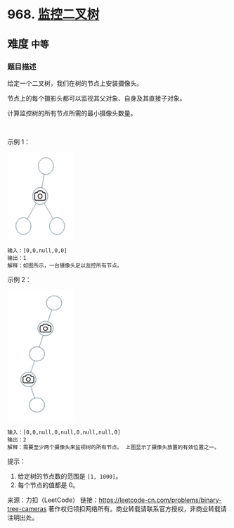 # 968. [监控二叉树](https://leetcode-cn.com/problems/binary-tree-cameras/)  
<font size=5> 难度 `中等` </font>
---

### 题目描述

给定一个二叉树，我们在树的节点上安装摄像头。

节点上的每个摄影头都可以监视其父对象、自身及其直接子对象。

计算监控树的所有节点所需的最小摄像头数量。

 

示例 1：

<img src="https://github.com/Mathstarry/Leetcode/blob/master/problems/0968_minCameraCover/img/968_pic1.png" width = "150" height = "200" alt="" align=center />

```
输入：[0,0,null,0,0]
输出：1
解释：如图所示，一台摄像头足以监控所有节点。
```
示例 2：

<img src="https://github.com/Mathstarry/Leetcode/blob/master/problems/0968_minCameraCover/img/968_pic2.png" width = "150" height = "300" alt="" align=center />

```
输入：[0,0,null,0,null,0,null,null,0]
输出：2
解释：需要至少两个摄像头来监视树的所有节点。 上图显示了摄像头放置的有效位置之一。
```
提示：

1. 给定树的节点数的范围是 `[1, 1000]`。
2. 每个节点的值都是 0。


来源：力扣（LeetCode）
链接：https://leetcode-cn.com/problems/binary-tree-cameras
著作权归领扣网络所有。商业转载请联系官方授权，非商业转载请注明出处。
